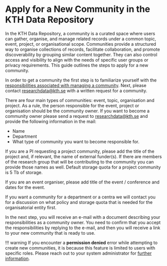 # Apply for a New Community in the KTH Data Repository

In the KTH Data Repository, a community is a curated space where users can gather, organise, and manage related records under a common topic, event, project, or organisational scope. Communities provide a structured way to organise collections of records, facilitate collaboration, and promote discoverability by grouping similar content together. They can also control access and visibility to align with the needs of specific user groups or privacy requirements. This guide outlines the steps to apply for a new community.

In order to get a community the first step is to familiarize yourself with the [responsibilities associated with managing a community](./community_manager_responsibilities.md). Next, please contact [researchdata@kth.se](mailto:researchdata@kth.se) with a written request for a community.

There are four main types of communities: event, topic, organisation and project. As a rule, the person responsible for the event, project or organisation should be the community owner. If you want to become a community owner please send a request to [researchdata@kth.se](mailto:researchdata@kth.se) and provide the following information in the mail:

- Name
- Department
- What type of community you want to become responsible for.

If you are a PI requesting a project community, please add the title of the project and, if relevant, the name of external funder(s). If there are members of the research group that will be contributing to the community you can provide those names as well. Default storage quota for a project community is 5 Tb of storage.

If you are an event organiser, please add title of the event / conference and dates for the event.

If you want a community for a department or a centra we will contact you for a discussion on what policy and storage quota that is needed for the organisatorial entity first.

In the next step, you will receive an e-mail with a document describing your responsibilities as a community owner. You need to confirm that you accept the responsibilities by replying to the e-mail, and then you will receive a link to your new community that is ready to use.


!!! warning
    If you encounter a **permission denied** error while attempting to create new communities, it is because this feature is limited to users with specific roles. Please reach out to your system administrator for [further information](mailto:researchdata@kth.se).
